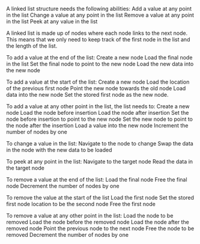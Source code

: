 A linked list structure needs the following abilities:
Add a value at any point in the list
Change a value at any point in the list
Remove a value at any point in the list
Peek at any value in the list

A linked list is made up of nodes where each node links to the next node.
This means that we only need to keep track of the first node in the list
and the length of the list.

To add a value at the end of the list:
Create a new node
Load the final node in the list
Set the final node to point to the new node
Load the new data into the new node

To add a value at the start of the list:
Create a new node
Load the location of the previous first node
Point the new node towards the old node
Load data into the new node
Set the stored first node as the new node.

To add a value at any other point in the list, the list needs to:
Create a new node
Load the node before insertion
Load the node after insertion
Set the node before insertion to point to the new node
Set the new node to point to the node after the insertion
Load a value into the new node
Increment the number of nodes by one

To change a value in the list:
Navigate to the node to change
Swap the data in the node with the new data to be loaded

To peek at any point in the list:
Navigate to the target node
Read the data in the target node

To remove a value at the end of the list:
Load the final node
Free the final node
Decrement the number of nodes by one

To remove the value at the start of the list
Load the first node
Set the stored first node location to be the second node
Free the first node

To remove a value at any other point in the list:
Load the node to be removed
Load the node before the removed node
Load the node after the removed node
Point the previous node to the next node
Free the node to be removed
Decrement the number of nodes by one